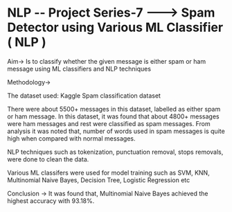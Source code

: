 # NLP -- Project Series-7 ---> Spam Detector using Various ML Classifier ( NLP )

Aim-> Is to classify whether the given message is either spam or ham message using ML classifiers and NLP techniques

Methodology->

The dataset used: Kaggle Spam classification dataset

There were about 5500+ messages in this dataset, labelled as either spam or ham message. In this dataset, it was found that about 4800+ messages were ham messages and rest were classified as spam messages. From analysis it was noted that, number of words used in spam messages is quite high when compared with normal messages.


NLP techniques such as tokenization, punctuation removal, stops removals, were done to clean the data.


Various ML classifers were used for model training such as SVM, KNN, Multinomial Naive Bayes, Decision Tree, Logistic Regression etc


Conclusion -> It was found that, Multinomial Naive Bayes achieved the highest accuracy with 93.18%.

